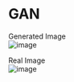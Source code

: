 # GAN  
Generated Image  
![image](https://github.com/user-attachments/assets/263bda10-151a-44ee-8228-486f9b0b51e4)

Real Image  
![image](https://github.com/user-attachments/assets/65118a2d-8cea-4255-863a-15e6e71a4961)

